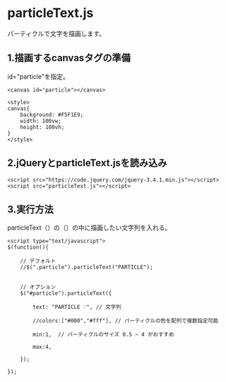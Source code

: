 # particleText.js
パーティクルで文字を描画します。

## 1.描画するcanvasタグの準備
id="particle"を指定。

    <canvas id="particle"></canvas>
    
    <style>
    canvas{
        background: #F5F1E9;
        width: 100vw;
        height: 100vh;
    }
    </style>
    
## 2.jQueryとparticleText.jsを読み込み

    <script src="https://code.jquery.com/jquery-3.4.1.min.js"></script>
    <script src="particleText.js"></script>
    
## 3.実行方法
particleText（）の（）の中に描画したい文字列を入れる。

    <script type="text/javascript">
	$(function(){

		// デフォルト
		//$(".particle").particleText("PARTICLE");


		// オプション
		$("#particle").particleText({

		    text: "PARTICLE ♡", // 文字列

		    //colors:["#000","#fff"], // パーティクルの色を配列で複数指定可能

		    min:1,  // パーティクルのサイズ 0.5 ~ 4 がおすすめ

		    max:4,

		});

	});
</script>
